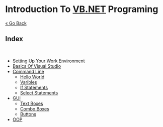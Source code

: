 # Introduction To [VB.NET](https://docs.microsoft.com/en-us/dotnet/visual-basic/) Programing

[« Go Back](\ "Go Back")
<br/>

## Index

<br/>

-   [Setting Up Your Work Environment](.\Setting-Up-Your-Work-Enviroment 'Get Started And Set Things Up!')
-   [Basics Of Visual Studio](index.md 'NYI')
-   [Command Line](index.md 'NYI')
    -   [Hello World](index.md 'NYI')
    -   [Varibles](index.md 'NYI')
    -   [If Statements](index.md 'NYI')
    -   [Select Statements](index.md 'NYI')
-   [GUI](index.md 'NYI')
    -   [Text Boxes](index.md 'NYI')
    -   [Combo Boxes](index.md 'NYI')
    -   [Buttons](index.md 'NYI')
-   [OOP](index.md 'NYI')
